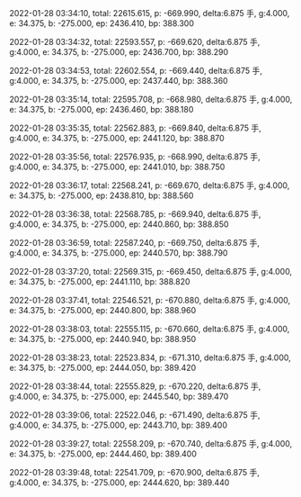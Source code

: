 2022-01-28 03:34:10, total: 22615.615, p: -669.990, delta:6.875 手, g:4.000, e: 34.375, b: -275.000, ep: 2436.410, bp: 388.300

2022-01-28 03:34:32, total: 22593.557, p: -669.620, delta:6.875 手, g:4.000, e: 34.375, b: -275.000, ep: 2436.700, bp: 388.290

2022-01-28 03:34:53, total: 22602.554, p: -669.440, delta:6.875 手, g:4.000, e: 34.375, b: -275.000, ep: 2437.440, bp: 388.360

2022-01-28 03:35:14, total: 22595.708, p: -668.980, delta:6.875 手, g:4.000, e: 34.375, b: -275.000, ep: 2436.460, bp: 388.180

2022-01-28 03:35:35, total: 22562.883, p: -669.840, delta:6.875 手, g:4.000, e: 34.375, b: -275.000, ep: 2441.120, bp: 388.870

2022-01-28 03:35:56, total: 22576.935, p: -668.990, delta:6.875 手, g:4.000, e: 34.375, b: -275.000, ep: 2441.010, bp: 388.750

2022-01-28 03:36:17, total: 22568.241, p: -669.670, delta:6.875 手, g:4.000, e: 34.375, b: -275.000, ep: 2438.810, bp: 388.560

2022-01-28 03:36:38, total: 22568.785, p: -669.940, delta:6.875 手, g:4.000, e: 34.375, b: -275.000, ep: 2440.860, bp: 388.850

2022-01-28 03:36:59, total: 22587.240, p: -669.750, delta:6.875 手, g:4.000, e: 34.375, b: -275.000, ep: 2440.570, bp: 388.790

2022-01-28 03:37:20, total: 22569.315, p: -669.450, delta:6.875 手, g:4.000, e: 34.375, b: -275.000, ep: 2441.110, bp: 388.820

2022-01-28 03:37:41, total: 22546.521, p: -670.880, delta:6.875 手, g:4.000, e: 34.375, b: -275.000, ep: 2440.800, bp: 388.960

2022-01-28 03:38:03, total: 22555.115, p: -670.660, delta:6.875 手, g:4.000, e: 34.375, b: -275.000, ep: 2440.940, bp: 388.950

2022-01-28 03:38:23, total: 22523.834, p: -671.310, delta:6.875 手, g:4.000, e: 34.375, b: -275.000, ep: 2444.050, bp: 389.420

2022-01-28 03:38:44, total: 22555.829, p: -670.220, delta:6.875 手, g:4.000, e: 34.375, b: -275.000, ep: 2445.540, bp: 389.470

2022-01-28 03:39:06, total: 22522.046, p: -671.490, delta:6.875 手, g:4.000, e: 34.375, b: -275.000, ep: 2443.710, bp: 389.400

2022-01-28 03:39:27, total: 22558.209, p: -670.740, delta:6.875 手, g:4.000, e: 34.375, b: -275.000, ep: 2444.460, bp: 389.400

2022-01-28 03:39:48, total: 22541.709, p: -670.900, delta:6.875 手, g:4.000, e: 34.375, b: -275.000, ep: 2444.620, bp: 389.440